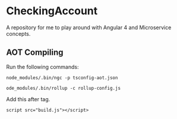 # CheckingAccount
A repository for me to play around with Angular 4 and Microservice concepts.

## AOT Compiling

Run the following commands:

`node_modules/.bin/ngc -p tsconfig-aot.json`

`ode_modules/.bin/rollup -c rollup-config.js`

Add this after </body> tag.

`script src="build.js"></script>`
